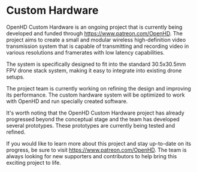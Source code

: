 # Custom Hardware

OpenHD Custom Hardware is an ongoing project that is currently being developed and funded through https://www.patreon.com/OpenHD. The project aims to create a small and modular wireless high-definition video transmission system that is capable of transmitting and recording video in various resolutions and framerates with low latency capabilities.

The system is specifically designed to fit into the standard 30.5x30.5mm FPV drone stack system, making it easy to integrate into existing drone setups. 

The project team is currently working on refining the design and improving its performance. The custom hardware system will be optimized to work with OpenHD and run specially created software.

It's worth noting that the OpenHD Custom Hardware project has already progressed beyond the conceptual stage and the team has developed several prototypes. These prototypes are currently being tested and refined.

If you would like to learn more about this project and stay up-to-date on its progress, be sure to visit https://www.patreon.com/OpenHD. The team is always looking for new supporters and contributors to help bring this exciting project to life.